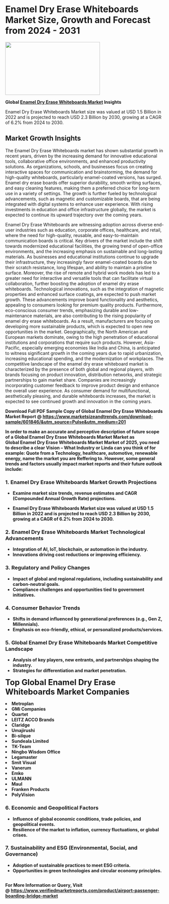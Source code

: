 <H1>Enamel Dry Erase Whiteboards Market Size, Growth and Forecast from 2024 - 2031</H1><img class="aligncenter size-medium wp-image-584254" src="https://thirdeyenews.in/wp-content/uploads/2024/09/Global-Market-Research-300x168.jpeg" alt="" width="300" height="168" /><p><strong>Global&nbsp;<a href="https://www.marketsizeandtrends.com/download-sample/601846/&amp;utm_source=Pulse&amp;utm_medium=201">Enamel Dry Erase Whiteboards Market</a> Insights</strong></p><p>Enamel Dry Erase Whiteboards Market size was valued at USD 1.5 Billion in 2022 and is projected to reach USD 2.3 Billion by 2030, growing at a CAGR of 6.2% from 2024 to 2030.</p><p><h2>Market Growth Insights</h2> <p>The Enamel Dry Erase Whiteboards market has shown substantial growth in recent years, driven by the increasing demand for innovative educational tools, collaborative office environments, and enhanced productivity solutions. As organizations, schools, and businesses focus on creating interactive spaces for communication and brainstorming, the demand for high-quality whiteboards, particularly enamel-coated versions, has surged. Enamel dry erase boards offer superior durability, smooth writing surfaces, and easy cleaning features, making them a preferred choice for long-term use in a variety of settings. The growth is further fueled by technological advancements, such as magnetic and customizable boards, that are being integrated with digital systems to enhance user experience. With rising investments in education and office infrastructure globally, the market is expected to continue its upward trajectory over the coming years.</p> <p><strong></strong></p> <p>Enamel Dry Erase Whiteboards are witnessing adoption across diverse end-user industries such as education, corporate offices, healthcare, and retail, where the need for high-quality, reusable, and easy-to-maintain communication boards is critical. Key drivers of the market include the shift towards modernized educational facilities, the growing trend of open-office environments, and the increasing emphasis on sustainable and long-lasting materials. As businesses and educational institutions continue to upgrade their infrastructure, they increasingly favor enamel-coated boards due to their scratch resistance, long lifespan, and ability to maintain a pristine surface. Moreover, the rise of remote and hybrid work models has led to a greater need for interactive and versatile tools that can facilitate virtual collaboration, further boosting the adoption of enamel dry erase whiteboards. Technological innovations, such as the integration of magnetic properties and enhanced surface coatings, are expected to push market growth. These advancements improve board functionality and aesthetics, appealing to consumers looking for premium quality products. Furthermore, eco-conscious consumer trends, emphasizing durable and low-maintenance materials, are also contributing to the rising popularity of enamel dry erase whiteboards. As a result, manufacturers are focusing on developing more sustainable products, which is expected to open new opportunities in the market. Geographically, the North American and European markets dominate, owing to the high penetration of educational institutions and corporations that require such products. However, Asia-Pacific, especially emerging economies like India and China, is anticipated to witness significant growth in the coming years due to rapid urbanization, increasing educational spending, and the modernization of workplaces. The competitive landscape of the enamel dry erase whiteboard market is characterized by the presence of both global and regional players, with brands focusing on product innovation, distribution networks, and strategic partnerships to gain market share. Companies are increasingly incorporating customer feedback to improve product design and enhance the overall user experience. As consumer demand for multifunctional, aesthetically pleasing, and durable whiteboards increases, the market is expected to see continued growth and innovation in the coming years.</p> <p><strong></p><p><span class=""><strong>Download Full PDF Sample Copy of Global Enamel Dry Erase Whiteboards Market Report</strong> @ <a href="https://www.marketsizeandtrends.com/download-sample/601846/&amp;utm_source=Pulse&amp;utm_medium=201" target="_blank">https://www.marketsizeandtrends.com/download-sample/601846/&amp;utm_source=Pulse&amp;utm_medium=201</a></span></p><p>In order to make an accurate and perceptive description of future scope of a Global&nbsp;Enamel Dry Erase Whiteboards Market Market as Global&nbsp;Enamel Dry Erase Whiteboards Market Market of 2025, you need to describe a clear Vision &ndash; What Industry or Linda can you think of for example: Quote from a Technology, healthcare, automotive, renewable energy, name the market you are Reffering to. However, some general trends and factors usually impact market reports and their future outlook include:</p><h3>1.&nbsp;<strong>Enamel Dry Erase Whiteboards Market Growth Projections</strong></h3><ul><li>Examine market size trends, revenue estimates and CAGR (Compounded Annual Growth Rate) projections.</li><li><p>Enamel Dry Erase Whiteboards Market size was valued at USD 1.5 Billion in 2022 and is projected to reach USD 2.3 Billion by 2030, growing at a CAGR of 6.2% from 2024 to 2030.</p></li></ul><h3>2.&nbsp;<strong>Enamel Dry Erase Whiteboards Market Technological Advancements</strong></h3><ul><li>Integration of AI, IoT, blockchain, or automation in the industry.</li><li>Innovations driving cost reductions or improving efficiency.</li></ul><h3>3.&nbsp;<strong>Regulatory and Policy Changes</strong></h3><ul><li>Impact of global and regional regulations, including sustainability and carbon-neutral goals.</li><li>Compliance challenges and opportunities tied to government initiatives.</li></ul><h3>4.&nbsp;<strong>Consumer Behavior Trends</strong></h3><ul><li>Shifts in demand influenced by generational preferences (e.g., Gen Z, Millennials).</li><li>Emphasis on eco-friendly, ethical, or personalized products/services.</li></ul><h3>5.&nbsp;<strong>Global Enamel Dry Erase Whiteboards Market Competitive Landscape</strong></h3><ul><li>Analysis of key players, new entrants, and partnerships shaping the industry.</li><li>Strategies for differentiation and market penetration.</li></ul><p data-pm-slice="1 1 []"><span style="color: inherit; font-family: inherit; font-size: 25px;">Top Global Enamel Dry Erase Whiteboards Market Companies</span></p><div class="" data-test-id=""><p><li>Metroplan</li><li> GMi Companies</li><li> Quartet</li><li> LEITZ ACCO Brands</li><li> Claridge</li><li> Umajirushi</li><li> Bi-silque</li><li> Sundeala Limited</li><li> TK-Team</li><li> Ningbo Wisdom Office</li><li> Legamaster</li><li> Smit Visual</li><li> Vanerum</li><li> Emko</li><li> ULMANN</li><li> Maul</li><li> Franken Products</li><li> PolyVision</li></p></div><h3>6.&nbsp;<strong>Economic and Geopolitical Factors</strong></h3><ul><li>Influence of global economic conditions, trade policies, and geopolitical events.</li><li>Resilience of the market to inflation, currency fluctuations, or global crises.</li></ul><h3>7.&nbsp;<strong>Sustainability and ESG (Environmental, Social, and Governance)</strong></h3><ul><li>Adoption of sustainable practices to meet ESG criteria.</li><li>Opportunities in green technologies and circular economy principles.</li></ul><h2><strong style="font-size: 14px;">For More Information or Query, Visit @&nbsp;</strong><a style="background-color: #ffffff; font-size: 14px;" href="https://www.marketsizeandtrends.com/report/enamel-dry-erase-whiteboards-market/" target="_blank">https://www.verifiedmarketreports.com/product/airport-passenger-boarding-bridge-market</a></h2>
